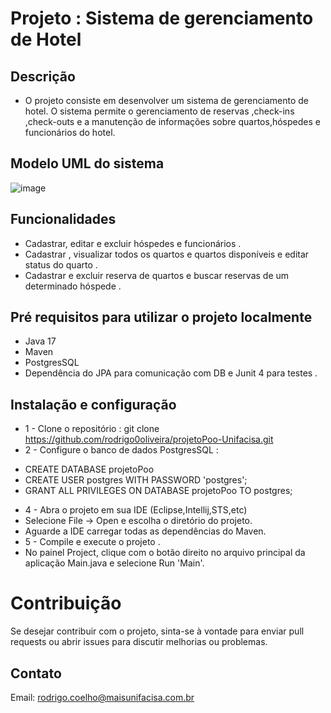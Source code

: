 # Projeto :   Sistema de gerenciamento de Hotel

## Descrição 
* O projeto consiste em desenvolver um sistema de gerenciamento de hotel. O sistema permite o gerenciamento de reservas ,check-ins ,check-outs e a manutenção de informações sobre quartos,hóspedes e funcionários do hotel.

## Modelo UML do sistema

![image](https://github.com/user-attachments/assets/d2200b2d-45f6-4048-91ce-e18ddbaf22ea)

## Funcionalidades

* Cadastrar, editar e excluir hóspedes e funcionários .
* Cadastrar , visualizar todos os quartos e quartos disponíveis e editar status do quarto .
* Cadastrar e excluir reserva de quartos e buscar reservas de um determinado hóspede .

## Pré requisitos para utilizar o projeto localmente

* Java 17
* Maven
* PostgresSQL
* Dependência do JPA para comunicação com DB e Junit 4 para testes .

## Instalação e configuração 

* 1 - Clone o repositório : git clone https://github.com/rodrigo0oliveira/projetoPoo-Unifacisa.git
* 2 - Configure o banco de dados PostgresSQL : 
-  CREATE DATABASE projetoPoo
-  CREATE USER postgres WITH PASSWORD 'postgres';
-  GRANT ALL PRIVILEGES ON DATABASE projetoPoo TO postgres;
* 4 - Abra o projeto em sua IDE (Eclipse,Intellij,STS,etc)
* Selecione File -> Open e escolha o diretório do projeto.
* Aguarde a IDE carregar todas as dependências do Maven.
* 5 - Compile e execute o projeto .
* No painel Project, clique com o botão direito no arquivo principal da aplicação  Main.java e selecione Run 'Main'.

# Contribuição
Se desejar contribuir com o projeto, sinta-se à vontade para enviar pull requests ou abrir issues para discutir melhorias ou problemas.

## Contato
Email: rodrigo.coelho@maisunifacisa.com.br
